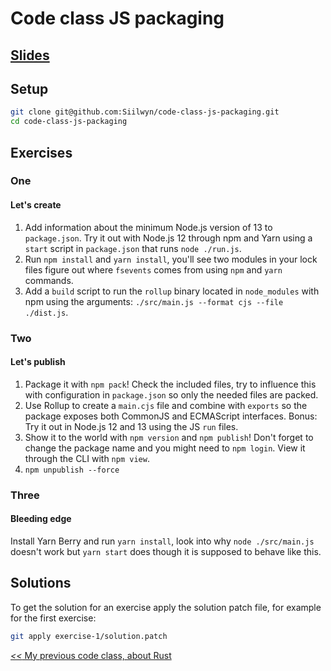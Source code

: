 # Code class JS packaging

## [Slides](https://voorhoede.github.io/code-class-js-packaging/)

## Setup
```sh
git clone git@github.com:Siilwyn/code-class-js-packaging.git
cd code-class-js-packaging
```

## Exercises

### One
#### Let's create
1. Add information about the minimum Node.js version of 13 to `package.json`. Try it out with Node.js 12 through npm and Yarn using a `start` script in `package.json` that runs `node ./run.js`.
2. Run `npm install` and `yarn install`, you'll see two modules in your lock files figure out where `fsevents` comes from using `npm` and `yarn` commands.
3. Add a `build` script to run the `rollup` binary located in `node_modules` with npm using the arguments: `./src/main.js --format cjs --file ./dist.js`.

### Two
#### Let's publish
1. Package it with `npm pack`! Check the included files, try to influence this with configuration in `package.json` so only the needed files are packed.
2. Use Rollup to create a `main.cjs` file and combine with `exports` so the package exposes both CommonJS and ECMAScript interfaces. Bonus: Try it out in Node.js 12 and 13 using the JS `run` files.
3. Show it to the world with `npm version` and `npm publish`! Don't forget to change the package name and you might need to `npm login`. View it through the CLI with `npm view`.
4. `npm unpublish --force`

### Three
#### Bleeding edge
Install Yarn Berry and run `yarn install`, look into why `node ./src/main.js` doesn't work but `yarn start` does though it is supposed to behave like this.

## Solutions
To get the solution for an exercise apply the solution patch file, for example for the first exercise:
```sh
git apply exercise-1/solution.patch
```

[*<<* My previous code class, about Rust](https://github.com/Siilwyn/code-class-js-rust)
